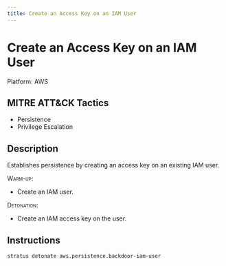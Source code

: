 ```yaml
---
title: Create an Access Key on an IAM User
---
```


# Create an Access Key on an IAM User




Platform: AWS

## MITRE ATT&CK Tactics


- Persistence
- Privilege Escalation

## Description


Establishes persistence by creating an access key on an existing IAM user.

<span style="font-variant: small-caps;">Warm-up</span>: 

- Create an IAM user.

<span style="font-variant: small-caps;">Detonation</span>: 

- Create an IAM access key on the user.


## Instructions

```bash title="Detonate with Stratus Red Team"
stratus detonate aws.persistence.backdoor-iam-user
```